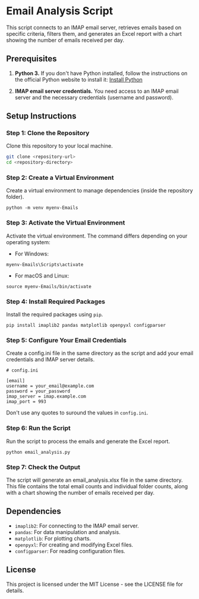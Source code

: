 # Email Analysis Script

This script connects to an IMAP email server, retrieves emails based on specific criteria, filters them, and generates an Excel report with a chart showing the number of emails received per day.

## Prerequisites

1. **Python 3.** If you don't have Python installed, follow the instructions on the official Python website to install it: [Install Python](https://www.python.org/downloads/)

2. **IMAP email server credentials.** You need access to an IMAP email server and the necessary credentials (username and password).

## Setup Instructions
### Step 1: Clone the Repository
Clone this repository to your local machine.

```sh
git clone <repository-url>
cd <repository-directory>
```

### Step 2: Create a Virtual Environment
Create a virtual environment to manage dependencies (inside the repository folder).

```
python -m venv myenv-Emails
```

### Step 3: Activate the Virtual Environment
Activate the virtual environment. The command differs depending on your operating system:

* For Windows:

```
myenv-Emails\Scripts\activate
```

* For macOS and Linux:
```
source myenv-Emails/bin/activate
```

### Step 4: Install Required Packages
Install the required packages using `pip`.

```
pip install imaplib2 pandas matplotlib openpyxl configparser
```

### Step 5: Configure Your Email Credentials
Create a config.ini file in the same directory as the script and add your email credentials and IMAP server details.

```
# config.ini

[email]
username = your_email@example.com
password = your_password
imap_server = imap.example.com
imap_port = 993
```
Don't use any quotes to suround the values in `config.ini`.

### Step 6: Run the Script
Run the script to process the emails and generate the Excel report.

```
python email_analysis.py
```

### Step 7: Check the Output
The script will generate an email_analysis.xlsx file in the same directory. This file contains the total email counts and individual folder counts, along with a chart showing the number of emails received per day.

## Dependencies
* `imaplib2`: For connecting to the IMAP email server.
* `pandas`: For data manipulation and analysis.
* `matplotlib`: For plotting charts.
* `openpyxl`: For creating and modifying Excel files.
* `configparser`: For reading configuration files.

## License
This project is licensed under the MIT License - see the LICENSE file for details.